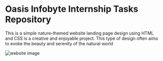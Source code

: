 # Oasis Infobyte Internship Tasks Repository
 This is a simple nature-themed website landing page design using HTML and CSS is a creative and enjoyable project. 
 This type of design often aims to evoke the beauty and serenity of the natural world 
 
![website image](https://github.com/Satyam354/Website-Landing-page-design/assets/83005998/a104de27-2bf4-40d0-9e27-ddcb632f6132)

